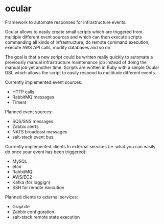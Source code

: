 # ocular
Framework to automate responses for infrastructure events.

Ocular allows to easily create small scripts which are triggered from multiple different event sources and which can then execute scripts commanding all kinds of infrastructure, do remote command execution, execute AWS API calls, modify databases and so on.

The goal is that a new script could be written really quickly to automate a previously manual infrastructure maintenance job instead of doing the manual job yet another time. Scripts are written in Ruby with a simple Ocular DSL which allows the script to easily respond to multitude different events.

Currently implemented event sources:
 - HTTP calls
 - RabbitMQ messages
 - Timers

Planned event sources:
 - SQS/SNS messages
 - Zabbix alerts
 - NATS broadcast messages
 - salt-stack event bus
 
Currently implemented clients to external services (ie. what you can easily do once your event has been triggered):
 - MySQL
 - etcd
 - RabbitMQ
 - AWS/EC2
 - Kafka (for loggign)
 - SSH for remote execution
 
Planned clients to external services:
 - Graphite
 - Zabbix configuration
 - salt-stack remote state execution
